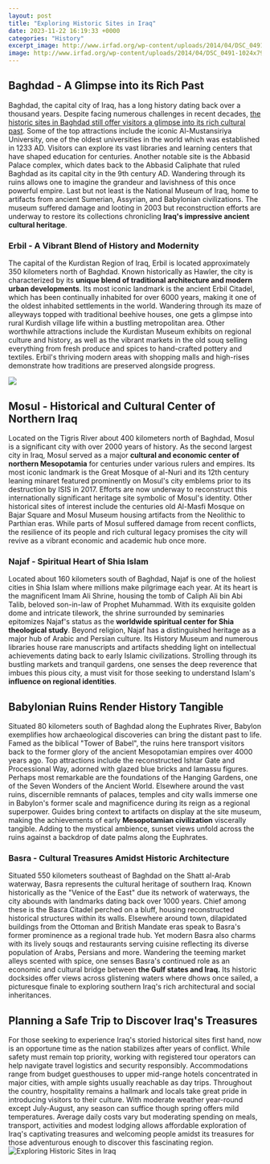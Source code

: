 ```yaml
---
layout: post
title: "Exploring Historic Sites in Iraq"
date: 2023-11-22 16:19:33 +0000
categories: "History"
excerpt_image: http://www.irfad.org/wp-content/uploads/2014/04/DSC_0491-1024x794.jpg
image: http://www.irfad.org/wp-content/uploads/2014/04/DSC_0491-1024x794.jpg
---
```


## Baghdad - A Glimpse into its Rich Past
Baghdad, the capital city of Iraq, has a long history dating back over a thousand years. Despite facing numerous challenges in recent decades, [the historic sites in Baghdad still offer visitors a glimpse into its rich cultural past](https://thetopnews.github.io/playing-your-playstation-4-games-on-the-go-with-remote-play-on-iphone/). Some of the top attractions include the iconic Al-Mustansiriya University, one of the oldest universities in the world which was established in 1233 AD. Visitors can explore its vast libraries and learning centers that have shaped education for centuries. 
Another notable site is the Abbasid Palace complex, which dates back to the Abbasid Caliphate that ruled Baghdad as its capital city in the 9th century AD. Wandering through its ruins allows one to imagine the grandeur and lavishness of this once powerful empire. Last but not least is the National Museum of Iraq, home to artifacts from ancient Sumerian, Assyrian, and Babylonian civilizations. The museum suffered damage and looting in 2003 but reconstruction efforts are underway to restore its collections chronicling **Iraq's impressive ancient cultural heritage**.
### Erbil - A Vibrant Blend of History and Modernity
The capital of the Kurdistan Region of Iraq, Erbil is located approximately 350 kilometers north of Baghdad. Known historically as Hawler, the city is characterized by its **unique blend of traditional architecture and modern urban developments**. Its most iconic landmark is the ancient Erbil Citadel, which has been continually inhabited for over 6000 years, making it one of the oldest inhabited settlements in the world. 
Wandering through its maze of alleyways topped with traditional beehive houses, one gets a glimpse into rural Kurdish village life within a bustling metropolitan area. Other worthwhile attractions include the Kurdistan Museum exhibits on regional culture and history, as well as the vibrant markets in the old souq selling everything from fresh produce and spices to hand-crafted pottery and textiles. Erbil's thriving modern areas with shopping malls and high-rises demonstrate how traditions are preserved alongside progress.

![](https://tourntravel.net/img/najaf.jpg)
## Mosul - Historical and Cultural Center of Northern Iraq
Located on the Tigris River about 400 kilometers north of Baghdad, Mosul is a significant city with over 2000 years of history. As the second largest city in Iraq, Mosul served as a major **cultural and economic center of northern Mesopotamia** for centuries under various rulers and empires. Its most iconic landmark is the Great Mosque of al-Nuri and its 12th century leaning minaret featured prominently on Mosul's city emblems prior to its destruction by ISIS in 2017. 
Efforts are now underway to reconstruct this internationally significant heritage site symbolic of Mosul's identity. Other historical sites of interest include the centuries old Al-Masfi Mosque on Bajar Square and Mosul Museum housing artifacts from the Neolithic to Parthian eras. While parts of Mosul suffered damage from recent conflicts, the resilience of its people and rich cultural legacy promises the city will revive as a vibrant economic and academic hub once more.
### Najaf - Spiritual Heart of Shia Islam 
Located about 160 kilometers south of Baghdad, Najaf is one of the holiest cities in Shia Islam where millions make pilgrimage each year. At its heart is the magnificent Imam Ali Shrine, housing the tomb of Caliph Ali bin Abi Talib, beloved son-in-law of Prophet Muhammad. With its exquisite golden dome and intricate tilework, the shrine surrounded by seminaries epitomizes Najaf's status as the **worldwide spiritual center for Shia theological study**.
Beyond religion, Najaf has a distinguished heritage as a major hub of Arabic and Persian culture. Its History Museum and numerous libraries house rare manuscripts and artifacts shedding light on intellectual achievements dating back to early Islamic civilizations. Strolling through its bustling markets and tranquil gardens, one senses the deep reverence that imbues this pious city, a must visit for those seeking to understand Islam's **influence on regional identities**.
## Babylonian Ruins Render History Tangible 
Situated 80 kilometers south of Baghdad along the Euphrates River, Babylon exemplifies how archaeological discoveries can bring the distant past to life. Famed as the biblical "Tower of Babel", the ruins here transport visitors back to the former glory of the ancient Mesopotamian empires over 4000 years ago. Top attractions include the reconstructed Ishtar Gate and Processional Way, adorned with glazed blue bricks and lamassu figures. 
Perhaps most remarkable are the foundations of the Hanging Gardens, one of the Seven Wonders of the Ancient World. Elsewhere around the vast ruins, discernible remnants of palaces, temples and city walls immerse one in Babylon's former scale and magnificence during its reign as a regional superpower. Guides bring context to artifacts on display at the site museum, making the achievements of early **Mesopotamian civilization** viscerally tangible. Adding to the mystical ambience, sunset views unfold across the ruins against a backdrop of date palms along the Euphrates. 
### Basra - Cultural Treasures Amidst Historic Architecture
Situated 550 kilometers southeast of Baghdad on the Shatt al-Arab waterway, Basra represents the cultural heritage of southern Iraq. Known historically as the "Venice of the East" due its network of waterways, the city abounds with landmarks dating back over 1000 years. Chief among these is the Basra Citadel perched on a bluff, housing reconstructed historical structures within its walls. 
Elsewhere around town, dilapidated buildings from the Ottoman and British Mandate eras speak to Basra's former prominence as a regional trade hub. Yet modern Basra also charms with its lively souqs and restaurants serving cuisine reflecting its diverse population of Arabs, Persians and more. Wandering the teeming market alleys scented with spice, one senses Basra's continued role as an economic and cultural bridge between **the Gulf states and Iraq.** Its historic docksides offer views across glistening waters where dhows once sailed, a picturesque finale to exploring southern Iraq's rich architectural and social inheritances. 
## Planning a Safe Trip to Discover Iraq's Treasures
For those seeking to experience Iraq's storied historical sites first hand, now is an opportune time as the nation stabilizes after years of conflict. While safety must remain top priority, working with registered tour operators can help navigate travel logistics and security responsibly. Accommodations range from budget guesthouses to upper mid-range hotels concentrated in major cities, with ample sights usually reachable as day trips. 
Throughout the country, hospitality remains a hallmark and locals take great pride in introducing visitors to their culture. With moderate weather year-round except July-August, any season can suffice though spring offers mild temperatures. Average daily costs vary but moderating spending on meals, transport, activities and modest lodging allows affordable exploration of Iraq's captivating treasures and welcoming people amidst its treasures for those adventurous enough to discover this fascinating region.
![Exploring Historic Sites in Iraq](http://www.irfad.org/wp-content/uploads/2014/04/DSC_0491-1024x794.jpg)
